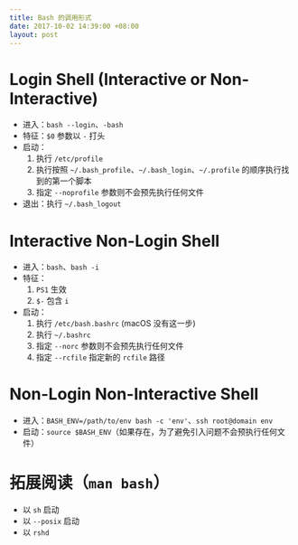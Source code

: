 ```yaml
---
title: Bash 的调用形式
date: 2017-10-02 14:39:00 +08:00
layout: post
---
```


# Login Shell (Interactive or Non-Interactive)
- 进入：`bash --login`、`-bash`
- 特征：`$0` 参数以 `-` 打头
- 启动：
  1. 执行 `/etc/profile`
  2. 执行按照 `~/.bash_profile`、`~/.bash_login`、`~/.profile` 的顺序执行找到的第一个脚本
  3. 指定 `--noprofile` 参数则不会预先执行任何文件
- 退出：执行 `~/.bash_logout`

# Interactive Non-Login Shell
- 进入：`bash`、`bash -i`
- 特征：
  1. `PS1` 生效
  2. `$-` 包含 `i`
- 启动：
  1. 执行 `/etc/bash.bashrc` (macOS 没有这一步)
  2. 执行 `~/.bashrc`
  3. 指定 `--norc` 参数则不会预先执行任何文件
  4. 指定 `--rcfile` 指定新的 `rcfile` 路径

# Non-Login Non-Interactive Shell
- 进入：`BASH_ENV=/path/to/env bash -c 'env'`、`ssh root@domain env`
- 启动：`source $BASH_ENV`（如果存在，为了避免引入问题不会预执行任何文件）

# 拓展阅读（`man bash`）
- 以 `sh` 启动
- 以 `--posix` 启动
- 以 `rshd`